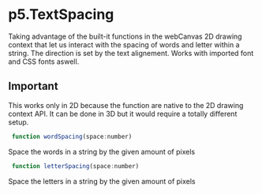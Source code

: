 # p5.TextSpacing
Taking advantage of the built-it functions in the webCanvas 2D drawing context that let us interact with the spacing of words and letter within a string. The direction is set by the text alignement. Works with imported font and CSS fonts aswell.

## Important
This works only in 2D because the function are native to the 2D drawing context API. It can be done in 3D but it would require a totally different setup.


``` js
 function wordSpacing(space:number)
```
Space the words in a string by the given amount of pixels

``` js
 function letterSpacing(space:number)
```
Space the letters in a string by the given amount of pixels